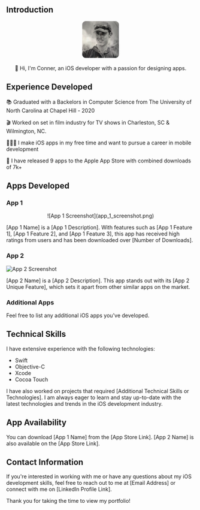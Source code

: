 ## Introduction

<p align="center">
  <img src="profile_picture.png" width="100" height="100">
</p>
<p align="center">
👋 Hi, I'm Conner, an iOS developer with a passion for designing apps. 
</p>

## Experience Developed
📚 Graduated with a Backelors in Computer Science from The University of North Carolina at Chapel Hill - 2020

🎬 Worked on set in film industry for TV shows in Charleston, SC & Wilmington, NC.

👨🏻‍💻 I make iOS apps in my free time and want to pursue a career in mobile development

📱 I have released 9 apps to the Apple App Store with combined downloads of 7k+


## Apps Developed

### App 1
<p align="center">
![App 1 Screenshot](app_1_screenshot.png)

[App 1 Name] is a [App 1 Description]. With features such as [App 1 Feature 1], [App 1 Feature 2], and [App 1 Feature 3], this app has received high ratings from users and has been downloaded over [Number of Downloads].

### App 2

![App 2 Screenshot](app_2_screenshot.png)

[App 2 Name] is a [App 2 Description]. This app stands out with its [App 2 Unique Feature], which sets it apart from other similar apps on the market.

### Additional Apps

Feel free to list any additional iOS apps you've developed.

## Technical Skills

I have extensive experience with the following technologies:
- Swift
- Objective-C
- Xcode
- Cocoa Touch

I have also worked on projects that required [Additional Technical Skills or Technologies]. I am always eager to learn and stay up-to-date with the latest technologies and trends in the iOS development industry.

## App Availability

You can download [App 1 Name] from the [App Store Link]. [App 2 Name] is also available on the [App Store Link].

## Contact Information

If you're interested in working with me or have any questions about my iOS development skills, feel free to reach out to me at [Email Address] or connect with me on [LinkedIn Profile Link].

Thank you for taking the time to view my portfolio!
